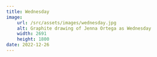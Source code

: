 ```yaml
---
title: Wednesday
image:
    url: /src/assets/images/wednesday.jpg
    alt: Graphite drawing of Jenna Ortega as Wednesday
    width: 2691
    height: 1800
date: 2022-12-26
---
```

